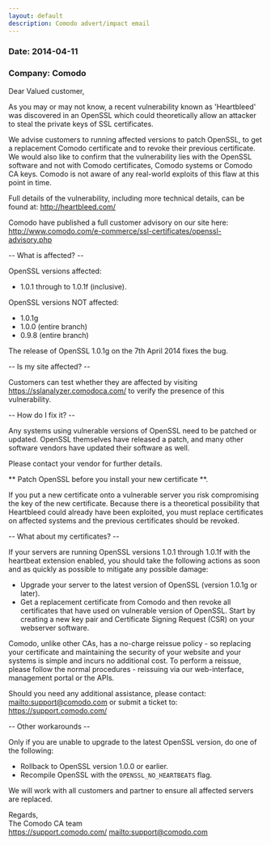 ```yaml
---
layout: default
description: Comodo advert/impact email
---
```


### Date: 2014-04-11
### Company: Comodo

Dear Valued customer,

As you may or may not know, a recent vulnerability known as 'Heartbleed' was discovered in an OpenSSL which could theoretically allow an attacker to steal the private keys of SSL certificates.

We advise customers to running affected versions to patch OpenSSL, to get a replacement Comodo certificate and to revoke their previous certificate. We would also like to confirm that the vulnerability lies with the OpenSSL software and not with Comodo certificates, Comodo systems or Comodo CA keys. Comodo is not aware of any real-world exploits of this flaw at this point in time.

Full details of the vulnerability, including more technical details, can be found at: <http://heartbleed.com/>

Comodo have published a full customer advisory on our site here:
<http://www.comodo.com/e-commerce/ssl-certificates/openssl-advisory.php>

-- What is affected? --

OpenSSL versions affected:

 * 1.0.1 through to 1.0.1f (inclusive).


OpenSSL versions NOT affected:

 * 1.0.1g
 * 1.0.0 (entire branch)
 * 0.9.8 (entire branch)

The release of OpenSSL 1.0.1g on the 7th April 2014 fixes the bug.

-- Is my site affected? --

Customers can test whether they are affected by visiting <https://sslanalyzer.comodoca.com/> to verify the presence of this vulnerability.

-- How do I fix it? --

Any systems using vulnerable versions of OpenSSL need to be patched or updated. OpenSSL themselves have released a patch, and many other software vendors have updated their software as well.

Please contact your vendor for further details.

** Patch OpenSSL before you install your new certificate **.

If you put a new certificate onto a vulnerable server you risk compromising the key of the new certificate. Because there is a theoretical possibility that Heartbleed could already have been exploited, you must replace certificates on affected systems and the previous certificates should be revoked.

-- What about my certificates? --

If your servers are running OpenSSL versions 1.0.1 through 1.0.1f with the heartbeat extension enabled, you should take the following actions as soon and as quickly as possible to mitigate any possible damage:

 * Upgrade your server to the latest version of OpenSSL (version 1.0.1g or later).
 * Get a replacement certificate from Comodo and then revoke all certificates that have used on vulnerable version of OpenSSL. Start by creating a new key pair and Certificate Signing Request (CSR) on your webserver software.

Comodo, unlike other CAs, has a no-charge reissue policy - so replacing your certificate and maintaining the security of your website and your systems is simple and incurs no additional cost. To perform a reissue, please follow the normal procedures - reissuing via our web-interface, management portal or the APIs.

Should you need any additional assistance, please contact: <mailto:support@comodo.com> or submit a ticket to: <https://support.comodo.com/>

-- Other workarounds --

Only if you are unable to upgrade to the latest OpenSSL version, do one of the following:

 * Rollback to OpenSSL version 1.0.0 or earlier.
 * Recompile OpenSSL with the `OPENSSL_NO_HEARTBEATS` flag.

We will work with all customers and partner to ensure all affected servers are replaced.

Regards,  
The Comodo CA team  
<https://support.comodo.com/>
<mailto:support@comodo.com>
